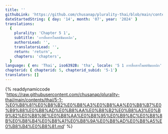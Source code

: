 ```yaml
---
title: ''
githubLink: 'https://github.com/chusanap/plurality-thai/blob/main/contents/thai/5-1-%E0%B8%81%E0%B8%B2%E0%B8%A3%E0%B8%AA%E0%B8%B7%E0%B9%88%E0%B8%AD%E0%B8%AA%E0%B8%B2%E0%B8%A3%E0%B9%82%E0%B8%9E%E0%B8%AA%E0%B8%95%E0%B9%8C%E0%B8%8B%E0%B8%B4%E0%B8%A1%E0%B8%9A%E0%B8%AD%E0%B8%A5%E0%B8%B4%E0%B8%81.md'
dateStartedString: { day: '14', month: '07', year: '2024' }
translations:
  {
    plurality: 'Chapter 5 1',
    subtitle: 'การสื่อสารโพสต์ซิมบอลิก',
    authorsLead: '',
    translatorsLead: '',
    return: 'return',
    chapters: 'chapters',
  }
language: { en: 'Thai', iso6392B: 'tha', locale: '5 1 การสื่อสารโพสต์ซิมบอลิก' }
chapterid: { chapterid: 5, chapterid_subid: '5-1'}
translators: []
---
```

{% readdynamiccode 'https://raw.githubusercontent.com/chusanap/plurality-thai/main/contents/thai/5-1-%E0%B8%81%E0%B8%B2%E0%B8%A3%E0%B8%AA%E0%B8%B7%E0%B9%88%E0%B8%AD%E0%B8%AA%E0%B8%B2%E0%B8%A3%E0%B9%82%E0%B8%9E%E0%B8%AA%E0%B8%95%E0%B9%8C%E0%B8%8B%E0%B8%B4%E0%B8%A1%E0%B8%9A%E0%B8%AD%E0%B8%A5%E0%B8%B4%E0%B8%81.md' %}